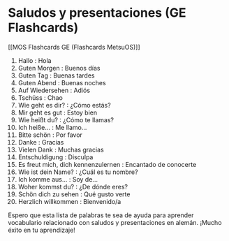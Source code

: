 # Saludos y presentaciones (GE Flashcards)

[[MOS Flashcards GE (Flashcards MetsuOS)]]

1. Hallo : Hola
2. Guten Morgen : Buenos días
3. Guten Tag : Buenas tardes
4. Guten Abend : Buenas noches
5. Auf Wiedersehen : Adiós
6. Tschüss : Chao
7. Wie geht es dir? : ¿Cómo estás?
8. Mir geht es gut : Estoy bien
9. Wie heißt du? : ¿Cómo te llamas?
10. Ich heiße... : Me llamo...
11. Bitte schön : Por favor
12. Danke : Gracias
13. Vielen Dank : Muchas gracias
14. Entschuldigung : Disculpa
15. Es freut mich, dich kennenzulernen : Encantado de conocerte
16. Wie ist dein Name? : ¿Cuál es tu nombre?
17. Ich komme aus... : Soy de...
18. Woher kommst du? : ¿De dónde eres?
19. Schön dich zu sehen : Qué gusto verte
20. Herzlich willkommen : Bienvenido/a

Espero que esta lista de palabras te sea de ayuda para aprender vocabulario relacionado con saludos y presentaciones en alemán. ¡Mucho éxito en tu aprendizaje!
